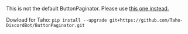 This is not the default ButtonPaginator. Please use [this one instead.](https://github.com/decave27/ButtonPaginator)

Dowload for Taho:
`pip install --upgrade git+https://github.com/Taho-DiscordBot/ButtonPaginator.git`
